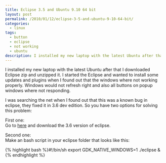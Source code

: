 ```yaml
---
title: Eclipse 3.5 and Ubuntu 9.10 64 bit
layout: post
permalink: /2010/01/12/eclipse-3-5-and-ubuntu-9-10-64-bit/
categories:
  - linux
tags:
  - button
  - eclipse
  - not working
  - ubuntu
description: I installed my new laptop with the latest Ubuntu after that I downloaded Eclipse zip and unzipped it. I started the Eclipse and wanted to install some updates and plugins when I found out that the windows where not working properly. Windows would not refresh right and also all buttons on popup windows where not responding. 
---
```

I installed my new laptop with the latest Ubuntu after that I downloaded Eclipse zip and unzipped it. I started the Eclipse and wanted to install some updates and plugins when I found out that the windows where not working properly. Windows would not refresh right and also all buttons on popup windows where not responding. 

I was searching the net when I found out that this was a known bug in eclipse, they fixed it in 3.6 dev edition. So you have two options for solving this problem:

First one:  
Go to [here][1] and download the 3.6 version of eclipse.

Second one:  
Make an bash script in your eclipse folder that looks like this:

{% highlight bash %}#!/bin/sh
export GDK_NATIVE_WINDOWS=1
./eclipse &
{% endhighlight %}

 [1]: http://download.eclipse.org/eclipse/downloads/